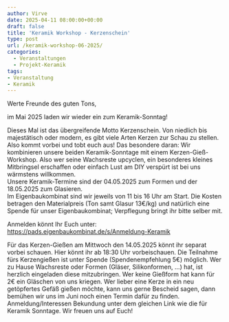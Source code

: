 ```yaml
---
author: Virve
date: 2025-04-11 08:00:00+00:00
draft: false
title: 'Keramik Workshop - Kerzenschein'
type: post
url: /keramik-workshop-06-2025/
categories:
  - Veranstaltungen
  - Projekt-Keramik
tags:
- Veranstaltung
- Keramik
---
```


Werte Freunde des guten Tons,  
  
im Mai 2025 laden wir wieder ein zum Keramik-Sonntag!  
  
Dieses Mal ist das übergreifende Motto Kerzenschein. Von niedlich bis majestätisch oder modern, es gibt viele Arten Kerzen zur Schau zu stellen. Also kommt vorbei und tobt euch aus! Das besondere daran: Wir kombinieren unsere beiden Keramik-Sonntage mit einem Kerzen-Gieß-Workshop. Also wer seine Wachsreste upcyclen, ein besonderes kleines Mitbringsel erschaffen oder einfach Lust am DIY verspürt ist bei uns wärmstens willkommen.  
Unsere Keramik-Termine sind der 04.05.2025 zum Formen und der 18.05.2025 zum Glasieren.  
Im Eigenbaukombinat sind wir jeweils von 11 bis 16 Uhr am Start. Die Kosten betragen den Materialpreis (Ton samt Glasur 13€/kg) und natürlich eine Spende für unser Eigenbaukombinat; Verpflegung bringt ihr bitte selber mit.  
  
Anmelden könnt Ihr Euch unter: https://pads.eigenbaukombinat.de/s/Anmeldung-Keramik  
  
Für das Kerzen-Gießen am Mittwoch den 14.05.2025 könnt ihr separat vorbei schauen. Hier könnt ihr ab 18:30 Uhr vorbeischauen. Die Teilnahme fürs Kerzengießen ist unter Spende (Spendenempfehlung 5€) möglich. Wer zu Hause Wachsreste oder Formen (Gläser, Silikonformen, ...) hat, ist herzlich eingeladen diese mitzubringen. Wer keine Gießform hat kann für 2€ ein Gläschen von uns kriegen. Wer lieber eine Kerze in ein neu getöpfertes Gefäß gießen möchte, kann uns gerne Bescheid sagen, dann bemühen wir uns im Juni noch einen Termin dafür zu finden. Anmeldung/Interessen Bekundung unter dem gleichen Link wie die für Keramik Sonntage.
Wir freuen uns auf Euch!

